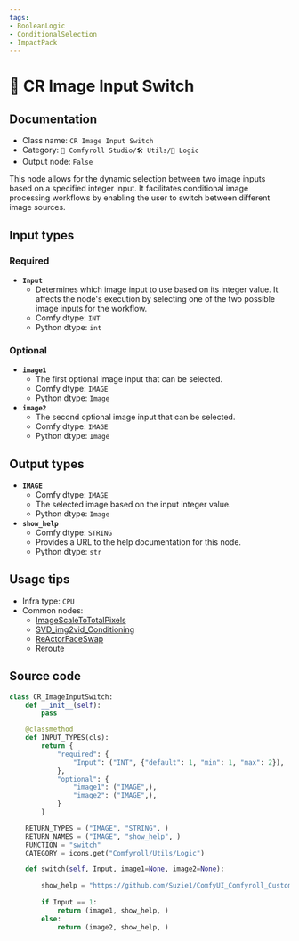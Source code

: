 ```yaml
---
tags:
- BooleanLogic
- ConditionalSelection
- ImpactPack
---
```


# 🔀 CR Image Input Switch
## Documentation
- Class name: `CR Image Input Switch`
- Category: `🧩 Comfyroll Studio/🛠️ Utils/🔀 Logic`
- Output node: `False`

This node allows for the dynamic selection between two image inputs based on a specified integer input. It facilitates conditional image processing workflows by enabling the user to switch between different image sources.
## Input types
### Required
- **`Input`**
    - Determines which image input to use based on its integer value. It affects the node's execution by selecting one of the two possible image inputs for the workflow.
    - Comfy dtype: `INT`
    - Python dtype: `int`
### Optional
- **`image1`**
    - The first optional image input that can be selected.
    - Comfy dtype: `IMAGE`
    - Python dtype: `Image`
- **`image2`**
    - The second optional image input that can be selected.
    - Comfy dtype: `IMAGE`
    - Python dtype: `Image`
## Output types
- **`IMAGE`**
    - Comfy dtype: `IMAGE`
    - The selected image based on the input integer value.
    - Python dtype: `Image`
- **`show_help`**
    - Comfy dtype: `STRING`
    - Provides a URL to the help documentation for this node.
    - Python dtype: `str`
## Usage tips
- Infra type: `CPU`
- Common nodes:
    - [ImageScaleToTotalPixels](../../Comfy/Nodes/ImageScaleToTotalPixels.md)
    - [SVD_img2vid_Conditioning](../../Comfy/Nodes/SVD_img2vid_Conditioning.md)
    - [ReActorFaceSwap](../../comfyui-reactor-node/Nodes/ReActorFaceSwap.md)
    - Reroute



## Source code
```python
class CR_ImageInputSwitch:
    def __init__(self):
        pass

    @classmethod
    def INPUT_TYPES(cls):
        return {
            "required": {
                "Input": ("INT", {"default": 1, "min": 1, "max": 2}),
            },
            "optional": {
                "image1": ("IMAGE",),
                "image2": ("IMAGE",),            
            }
        }

    RETURN_TYPES = ("IMAGE", "STRING", )
    RETURN_NAMES = ("IMAGE", "show_help", )
    FUNCTION = "switch"
    CATEGORY = icons.get("Comfyroll/Utils/Logic")

    def switch(self, Input, image1=None, image2=None):
    
        show_help = "https://github.com/Suzie1/ComfyUI_Comfyroll_CustomNodes/wiki/Logic-Nodes#cr-image-input-switch"
        
        if Input == 1:
            return (image1, show_help, )
        else:
            return (image2, show_help, )

```
